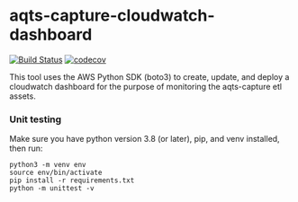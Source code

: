# aqts-capture-cloudwatch-dashboard
[![Build Status](https://travis-ci.org/usgs/aqts-capture-cloudwatch-dashboard.svg?branch=main)](https://travis-ci.org/usgs/aqts-capture-cloudwatch-dashboard)
[![codecov](https://codecov.io/gh/usgs/aqts-capture-cloudwatch-dashboard/branch/main/graph/badge.svg)](https://codecov.io/gh/usgs/aqts-capture-cloudwatch-dashboard)

This tool uses the AWS Python SDK (boto3) to create, update, and deploy a cloudwatch dashboard for the purpose of monitoring the aqts-capture etl assets.

### Unit testing
Make sure you have python version 3.8 (or later), pip, and venv installed, then run:

```shell script
python3 -m venv env
source env/bin/activate
pip install -r requirements.txt
python -m unittest -v
```
